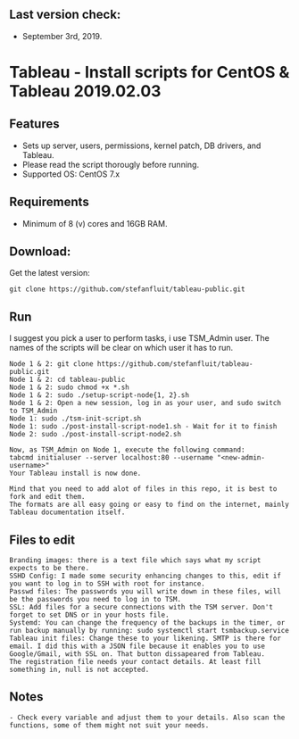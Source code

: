 ## Last version check:
* September 3rd, 2019.


# Tableau - Install scripts for CentOS & Tableau 2019.02.03

## Features

* Sets up server, users, permissions, kernel patch, DB drivers, and Tableau. 
* Please read the script thorougly before running. 
* Supported OS: CentOS 7.x 

## Requirements

* Minimum of 8 (v) cores and 16GB RAM.


## Download:

Get the latest version:
```
git clone https://github.com/stefanfluit/tableau-public.git
```

## Run

I suggest you pick a user to perform tasks, i use TSM_Admin user. The names of the scripts will
be clear on which user it has to run.
```
Node 1 & 2: git clone https://github.com/stefanfluit/tableau-public.git
Node 1 & 2: cd tableau-public
Node 1 & 2: sudo chmod +x *.sh
Node 1 & 2: sudo ./setup-script-node{1, 2}.sh
Node 1 & 2: Open a new session, log in as your user, and sudo switch to TSM_Admin
Node 1: sudo ./tsm-init-script.sh
Node 1: sudo ./post-install-script-node1.sh - Wait for it to finish
Node 2: sudo ./post-install-script-node2.sh

Now, as TSM_Admin on Node 1, execute the following command:
tabcmd initialuser --server localhost:80 --username "<new-admin-username>" 
Your Tableau install is now done. 
```
```
Mind that you need to add alot of files in this repo, it is best to fork and edit them. 
The formats are all easy going or easy to find on the internet, mainly Tableau documentation itself. 
```

## Files to edit
```
Branding images: there is a text file which says what my script expects to be there.
SSHD Config: I made some security enhancing changes to this, edit if you want to log in to SSH with root for instance. 
Passwd files: The passwords you will write down in these files, will be the passwords you need to log in to TSM. 
SSL: Add files for a secure connections with the TSM server. Don't forget to set DNS or in your hosts file.
Systemd: You can change the frequency of the backups in the timer, or run backup manually by running: sudo systemctl start tsmbackup.service
Tableau init files: Change these to your likening. SMTP is there for email. I did this with a JSON file because it enables you to use Google/Gmail, with SSL on. That button dissapeared from Tableau. 
The registration file needs your contact details. At least fill something in, null is not accepted. 
```

## Notes
```
- Check every variable and adjust them to your details. Also scan the functions, some of them might not suit your needs.
```

